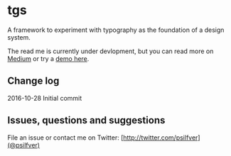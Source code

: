 # tgs

A framework to experiment with typography as the foundation of a design system.

The read me is currently under devlopment, but you can read more on [Medium](https://medium.com/@psilfver/a-design-system-built-on-typography-f49a8e079e2a#.nrcxv1sq8]) or try a [demo here](http://www.pettersilfver.com/demo/tgs).

## Change log

2016-10-28 Initial commit

## Issues, questions and suggestions

File an issue or contact me on Twitter: [http://twitter.com/psilfver](@psilfver)
